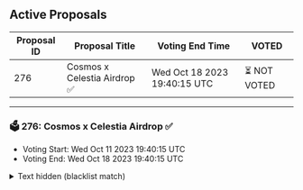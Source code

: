 ## Active Proposals

| Proposal ID | Proposal Title | Voting End Time | VOTED |
|-------------|----------------|-----------------|-------|
| 276 | Cosmos x Celestia Airdrop ✅ | Wed Oct 18 2023 19:40:15 UTC | ⏳ NOT VOTED |

---

### 🗳 276: Cosmos x Celestia Airdrop ✅
- Voting Start: Wed Oct 11 2023 19:40:15 UTC
- Voting End: Wed Oct 18 2023 19:40:15 UTC

<details>
<summary>Text hidden (blacklist match)</summary>
 
</details>
